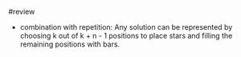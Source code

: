 #review
+ combination with repetition: Any solution can be represented by choosing k out of k + n - 1 positions to place stars and filling the remaining positions with bars.